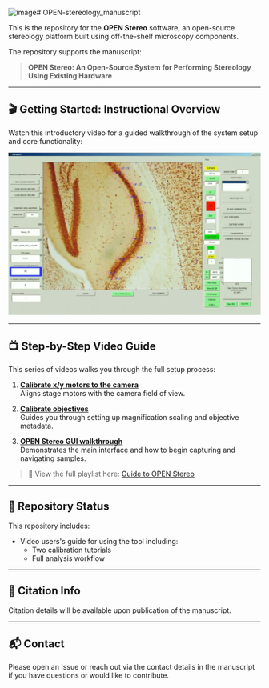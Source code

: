 ![image](https://github.com/user-attachments/assets/a81bc9e0-9df9-4d1e-8a01-d5765f3eaa43)# OPEN-stereology_manuscript

This is the repository for the **OPEN Stereo** software, an open-source stereology platform built using off-the-shelf microscopy components.

The repository supports the manuscript:

> **OPEN Stereo: An Open-Source System for Performing Stereology Using Existing Hardware**

---

## 🎬 Getting Started: Instructional Overview

Watch this introductory video for a guided walkthrough of the system setup and core functionality:

[![OPEN Stereo Overview](https://raw.githubusercontent.com/OPEN-stereology/OPEN-stereology_manuscript/main/open-stereo.png)](https://youtu.be/MiMwLjrcVZg)

---

## 📺 Step-by-Step Video Guide

This series of videos walks you through the full setup process:

1. **[Calibrate x/y motors to the camera](https://youtu.be/MiMwLjrcVZg)**  
   Aligns stage motors with the camera field of view.

2. **[Calibrate objectives](https://youtu.be/YOUR_VIDEO_ID_2)**  
   Guides you through setting up magnification scaling and objective metadata.

3. **[OPEN Stereo GUI walkthrough](https://youtu.be/YOUR_VIDEO_ID_3)**  
   Demonstrates the main interface and how to begin capturing and navigating samples.

> 📂 View the full playlist here: [Guide to OPEN Stereo](https://www.youtube.com/playlist?list=YOUR_PLAYLIST_ID)

---

## 🚧 Repository Status

This repository includes:

- Video users's guide for using the tool including:
   - Two calibration tutorials 
   - Full analysis workflow

---

## 🧠 Citation Info

Citation details will be available upon publication of the manuscript.

---

## 📬 Contact

Please open an Issue or reach out via the contact details in the manuscript if you have questions or would like to contribute.
